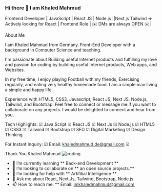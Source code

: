 ### Hi there 👋 I am Khaled Mahmud

Frontend Developer | JavaScript | React JS | Node.js ||Next.js Tailwind => Actively looking for React | Frontend Role | ✉️ DMs are always OPEN ✉️|

About Me

I am Khaled Mahmud from Germany. Front-End Developer with a background in Computer Science and teaching.

I'm passionate about Building useful Internet products and fulfilling my love and passion for coding by building useful Internet products, Web apps, and Websites.

In my free time, I enjoy playing Football with my friends, Exercising regularly, and eating very healthy homemade food. I am a simple man living a simple and happy life.

Experience with HTML5, CSS3, Javascript, React JS, Next JS, Node.js, Tailwind, and Bootstrap. Feel free to connect or message me if you want to collaborate on any projects. I would be delighted to connect and hear from you.

Tech Highlights: ☑ Java Script ☑ React JS ☑ Next Js  ☑ Node.js ☑ HTML5 ☑ CSS3 ☑ Tailwind ☑ Bootstrap ☑ SEO ☑ Digital Marketing ☑ Design Thinking

For Instant Inquiry: ☑ Email: khaledmahmud.de@gmail.com ☑ 

Thank You Khaled Mahmud                                                  ![coding](https://github.com/im-khaled/im-khaled/assets/142228658/cba6501d-9284-46fd-91bd-b67efeef3274)




- 🌱 I’m currently learning ** Back-end Development **                  
- 👯 I’m looking to collaborate on ** an open source projects.**       
- 🤔 I’m looking for help with ** Artifitial Intelligence **					 	
- 💬 Ask me about React, Next.Js, Tailwind, Bootstrap, Node.js         
- 📫 How to reach me: ** Email: imkhaledmahmud@gmail.com,                  

